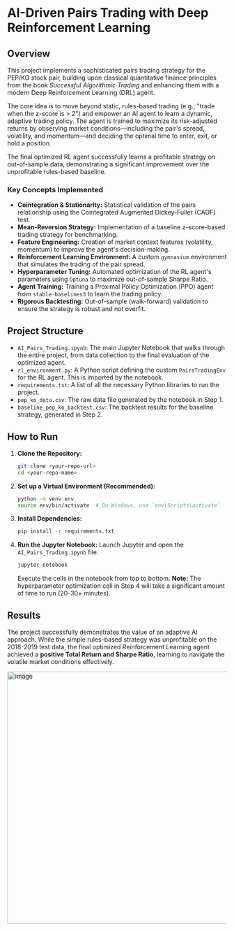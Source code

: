 # AI-Driven Pairs Trading with Deep Reinforcement Learning

## Overview

This project implements a sophisticated pairs trading strategy for the PEP/KO stock pair, building upon classical quantitative finance principles from the book *Successful Algorithmic Trading* and enhancing them with a modern Deep Reinforcement Learning (DRL) agent.

The core idea is to move beyond static, rules-based trading (e.g., "trade when the z-score is > 2") and empower an AI agent to learn a dynamic, adaptive trading policy. The agent is trained to maximize its risk-adjusted returns by observing market conditions—including the pair's spread, volatility, and momentum—and deciding the optimal time to enter, exit, or hold a position.

The final optimized RL agent successfully learns a profitable strategy on out-of-sample data, demonstrating a significant improvement over the unprofitable rules-based baseline.

### Key Concepts Implemented
* **Cointegration & Stationarity:** Statistical validation of the pairs relationship using the Cointegrated Augmented Dickey-Fuller (CADF) test.
* **Mean-Reversion Strategy:** Implementation of a baseline z-score-based trading strategy for benchmarking.
* **Feature Engineering:** Creation of market context features (volatility, momentum) to improve the agent's decision-making.
* **Reinforcement Learning Environment:** A custom `gymnasium` environment that simulates the trading of the pair spread.
* **Hyperparameter Tuning:** Automated optimization of the RL agent's parameters using `Optuna` to maximize out-of-sample Sharpe Ratio.
* **Agent Training:** Training a Proximal Policy Optimization (PPO) agent from `stable-baselines3` to learn the trading policy.
* **Rigorous Backtesting:** Out-of-sample (walk-forward) validation to ensure the strategy is robust and not overfit.

## Project Structure

* `AI_Pairs_Trading.ipynb`: The main Jupyter Notebook that walks through the entire project, from data collection to the final evaluation of the optimized agent.
* `rl_environment.py`: A Python script defining the custom `PairsTradingEnv` for the RL agent. This is imported by the notebook.
* `requirements.txt`: A list of all the necessary Python libraries to run the project.
* `pep_ko_data.csv`: The raw data file generated by the notebook in Step 1.
* `baseline_pep_ko_backtest.csv`: The backtest results for the baseline strategy, generated in Step 2.

## How to Run

1.  **Clone the Repository:**
    ```bash
    git clone <your-repo-url>
    cd <your-repo-name>
    ```

2.  **Set up a Virtual Environment (Recommended):**
    ```bash
    python -m venv env
    source env/bin/activate  # On Windows, use `env\Scripts\activate`
    ```

3.  **Install Dependencies:**
    ```bash
    pip install -r requirements.txt
    ```

4.  **Run the Jupyter Notebook:**
    Launch Jupyter and open the `AI_Pairs_Trading.ipynb` file.
    ```bash
    jupyter notebook
    ```
    Execute the cells in the notebook from top to bottom. **Note:** The hyperparameter optimization cell in Step 4 will take a significant amount of time to run (20-30+ minutes).

## Results

The project successfully demonstrates the value of an adaptive AI approach. While the simple rules-based strategy was unprofitable on the 2018-2019 test data, the final optimized Reinforcement Learning agent achieved a **positive Total Return and Sharpe Ratio**, learning to navigate the volatile market conditions effectively.

<img width="993" height="578" alt="image" src="https://github.com/user-attachments/assets/f468247c-f26f-48ea-94c8-5d460ce505bf" />
